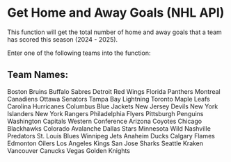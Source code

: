 # Get Home and Away Goals (NHL API)

This function will get the total number of home and away goals that a team has scored this season (2024 - 2025).

Enter one of the following teams into the function:
## Team Names:
Boston Bruins
Buffalo Sabres
Detroit Red Wings
Florida Panthers
Montreal Canadiens
Ottawa Senators
Tampa Bay Lightning
Toronto Maple Leafs
Carolina Hurricanes
Columbus Blue Jackets
New Jersey Devils
New York Islanders
New York Rangers
Philadelphia Flyers
Pittsburgh Penguins
Washington Capitals
Western Conference
Arizona Coyotes
Chicago Blackhawks
Colorado Avalanche
Dallas Stars
Minnesota Wild
Nashville Predators
St. Louis Blues
Winnipeg Jets
Anaheim Ducks
Calgary Flames
Edmonton Oilers
Los Angeles Kings
San Jose Sharks
Seattle Kraken
Vancouver Canucks
Vegas Golden Knights
